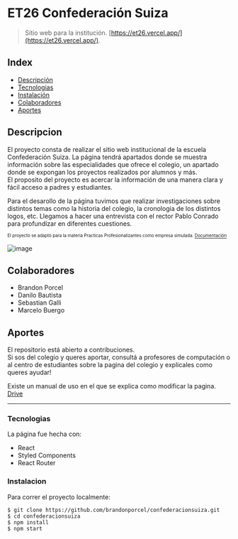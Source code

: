 # ET26 Confederación Suiza

>Sitio web para la institución. [https://et26.vercel.app/](https://et26.vercel.app/).

## Index
* [Descripción](#descripcion)
* [Tecnologias](#tecnologias)
* [Instalación](#instalacion)
* [Colaboradores](#colaboradores)
* [Aportes](#aportes)

## Descripcion
  El proyecto consta de realizar el sitio web institucional de la escuela Confederación Suiza.
La página tendrá apartados donde se muestra información sobre las especialidades que ofrece el colegio, un apartado donde se expongan los proyectos realizados por alumnos y más. <br>
El proposito del proyecto es acercar la información de una manera clara y fácil acceso a padres y estudiantes.

Para el desarollo de la página tuvimos que realizar investigaciones sobre distintos temas como la historia del colegio, la cronologia de los distintos logos, etc. 
Llegamos a hacer una entrevista con el rector Pablo Conrado para profundizar en diferentes cuestiones.

<sub><sup>El proyecto se adaptó para la materia Practicas Profesionalizantes como empresa simulada. [Documentación](https://docs.google.com/document/d/16gknOMlt3ZQmWxAdTws_t-FXKQUisFgIu0ZfYbR4VOk/edit?usp=sharing)</sup></sub>

![image](https://user-images.githubusercontent.com/66080281/181661202-220c4cc0-b8d9-4ed2-bed9-b285af5d708c.png)

## Colaboradores
- Brandon Porcel
- Danilo Bautista
- Sebastian Galli
- Marcelo Buergo

## Aportes
El repositorio está abierto a contribuciones. <br>
Si sos del colegio y queres aportar, consultá a profesores de computación o al centro de estudiantes sobre la pagina del colegio y explicales como queres ayudar!

Existe un manual de uso en el que se explica como modificar la pagina. [Drive](https://docs.google.com/document/d/13Q-LhzdSwG1pHdHgYyHmJhZz1SDtCVYylg3UF7fjS8E/edit?usp=sharing)

<hr/> 

### Tecnologias
La página fue hecha con:
* React
* Styled Components
* React Router
	
### Instalacion
Para correr el proyecto localmente:

```
$ git clone https://github.com/brandonporcel/confederacionsuiza.git
$ cd confederacionsuiza
$ npm install
$ npm start
```
